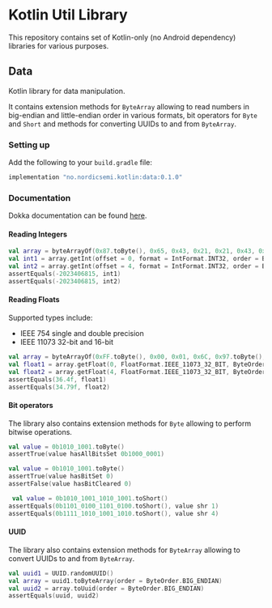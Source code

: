 # Kotlin Util Library

This repository contains set of Kotlin-only (no Android dependency) libraries for various purposes.

## Data

Kotlin library for data manipulation.

It contains extension methods for `ByteArray` allowing to read numbers in big-endian and little-endian 
order in various formats, bit operators for `Byte` and `Short` and methods for converting UUIDs to 
and from `ByteArray`.

### Setting up

Add the following to your `build.gradle` file:

```groovy
implementation "no.nordicsemi.kotlin:data:0.1.0"
```

### Documentation

Dokka documentation can be found [here](https://nordicsemiconductor.github.io/Kotlin-Util-Library/).

#### Reading Integers

```kotlin
val array = byteArrayOf(0x87.toByte(), 0x65, 0x43, 0x21, 0x21, 0x43, 0x65, 0x87.toByte())
val int1 = array.getInt(offset = 0, format = IntFormat.INT32, order = ByteOrder.BIG_ENDIAN)
val int2 = array.getInt(offset = 4, format = IntFormat.INT32, order = ByteOrder.LITTLE_ENDIAN)
assertEquals(-2023406815, int1)
assertEquals(-2023406815, int2)
```

#### Reading Floats

Supported types include:
* IEEE 754 single and double precision
* IEEE 11073 32-bit and 16-bit

```kotlin
val array = byteArrayOf(0xFF.toByte(), 0x00, 0x01, 0x6C, 0x97.toByte(), 0x0D, 0x00, 0xFE.toByte())
val float1 = array.getFloat(0, FloatFormat.IEEE_11073_32_BIT, ByteOrder.BIG_ENDIAN)
val float2 = array.getFloat(4, FloatFormat.IEEE_11073_32_BIT, ByteOrder.LITTLE_ENDIAN)
assertEquals(36.4f, float1)
assertEquals(34.79f, float2)
```

#### Bit operators

The library also contains extension methods for `Byte` allowing to perform bitwise operations.

```kotlin
val value = 0b1010_1001.toByte()
assertTrue(value hasAllBitsSet 0b1000_0001)
```

```kotlin
val value = 0b1010_1001.toByte()
assertTrue(value hasBitSet 0)
assertFalse(value hasBitCleared 0)
```

```kotlin
 val value = 0b1010_1001_1010_1001.toShort()
assertEquals(0b1101_0100_1101_0100.toShort(), value shr 1)
assertEquals(0b1111_1010_1001_1010.toShort(), value shr 4)
```

#### UUID

The library also contains extension methods for `ByteArray` allowing to convert UUIDs to and from `ByteArray`.

```kotlin
val uuid1 = UUID.randomUUID()
val array = uuid1.toByteArray(order = ByteOrder.BIG_ENDIAN)
val uuid2 = array.toUuid(order = ByteOrder.BIG_ENDIAN)
assertEquals(uuid, uuid2)
```
